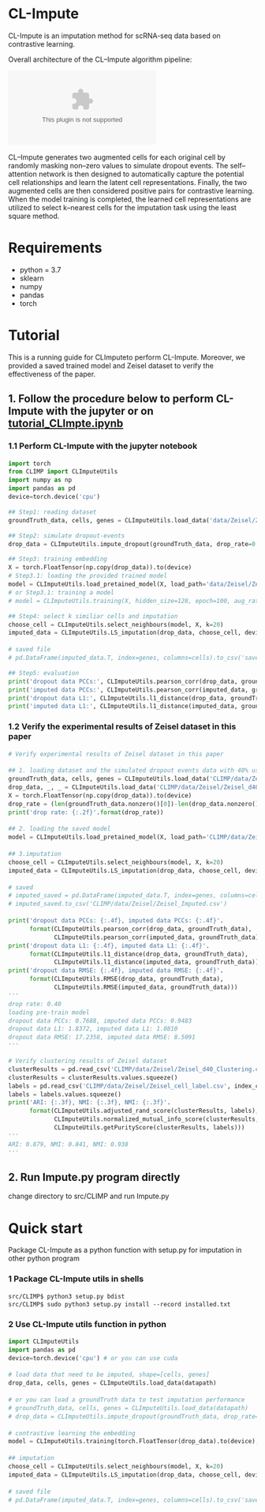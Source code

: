 # CL-Impute

CL-Impute is an imputation method for scRNA-seq data based on contrastive learning.

Overall architecture of the CL–Impute algorithm pipeline:

![Model](https://github.com/yuchen21-web/Imputation-for-scRNA-seq/blob/main/src/Model.eps)

CL–Impute generates two augmented cells for each original cell by randomly masking non–zero values to simulate dropout events. The self–attention network is then designed to automatically capture the potential cell relationships and learn the latent cell representations. Finally, the two augmented cells are then considered positive pairs for contrastive learning. When the model training is completed, the learned cell representations are utilized to select k–nearest cells for the imputation task using the least square method.

# Requirements

- python = 3.7
- sklearn
- numpy
- pandas
- torch

# Tutorial

This is a running guide for CLImputeto perform CL-Impute. Moreover, we provided a saved trained model and Zeisel dataset to verify the effectiveness of the paper.

## 1. Follow the procedure below to perform CL-Impute with the jupyter or on [tutorial_CLImpte.ipynb](https://github.com/yuchen21-web/Imputation-for-scRNA-seq/blob/main/src/tutorial_CLImpte.ipynb)

### 1.1 Perform CL-Impute with the jupyter notebook

```python
import torch
from CLIMP import CLImputeUtils
import numpy as np
import pandas as pd
device=torch.device('cpu')
```

```python
## Step1: reading dataset
groundTruth_data, cells, genes = CLImputeUtils.load_data('data/Zeisel/Zeisel_top2000.csv')
```

```python
## Step2: simulate dropout-events
drop_data = CLImputeUtils.impute_dropout(groundTruth_data, drop_rate=0.4)
```

```python
## Step3: training embedding
X = torch.FloatTensor(np.copy(drop_data)).to(device)
# Step3.1: loading the provided trained model
model = CLImputeUtils.load_pretained_model(X, load_path='data/Zeisel/Zeisel_saved_model.pkl')
# or Step3.1: training a model
# model = CLImputeUtils.training(X, hidden_size=128, epoch=100, aug_rate=0.4)
```

```python
## Step4: select k similiar cells and imputation
choose_cell = CLImputeUtils.select_neighbours(model, X, k=20)
imputed_data = CLImputeUtils.LS_imputation(drop_data, choose_cell, device)

# saved file
# pd.DataFrame(imputed_data.T, index=genes, columns=cells).to_csv('saved path')
```

```python
## Step5: evaluation
print('dropout data PCCs:', CLImputeUtils.pearson_corr(drop_data, groundTruth_data))
print('imputed data PCCs:', CLImputeUtils.pearson_corr(imputed_data, groundTruth_data))
print('dropout data L1:', CLImputeUtils.l1_distance(drop_data, groundTruth_data))
print('imputed data L1:', CLImputeUtils.l1_distance(imputed_data, groundTruth_data))
```

### 1.2 Verify the experimental results of Zeisel dataset in this paper

```python
# Verify experimental results of Zeisel dataset in this paper

## 1. loading dataset and the simulated dropout events data with 40% used in our experiment
groundTruth_data, cells, genes = CLImputeUtils.load_data('CLIMP/data/Zeisel/Zeisel_top2000.csv')
drop_data, _, _ = CLImputeUtils.load_data('CLIMP/data/Zeisel/Zeisel_d40.csv')
X = torch.FloatTensor(np.copy(drop_data)).to(device)
drop_rate = (len(groundTruth_data.nonzero()[0])-len(drop_data.nonzero()[0]))/len(groundTruth_data.nonzero()[0])
print('drop rate: {:.2f}'.format(drop_rate))

## 2. loading the saved model
model = CLImputeUtils.load_pretained_model(X, load_path='CLIMP/data/Zeisel/Zeisel_saved_model.pkl')

## 3.imputation
choose_cell = CLImputeUtils.select_neighbours(model, X, k=20)
imputed_data = CLImputeUtils.LS_imputation(drop_data, choose_cell, device, filter_noise=2)

# saved
# imputed_saved = pd.DataFrame(imputed_data.T, index=genes, columns=cells)
# imputed_saved.to_csv('CLIMP/data/Zeisel/Zeisel_Imputed.csv')

print('dropout data PCCs: {:.4f}, imputed data PCCs: {:.4f}'.
      format(CLImputeUtils.pearson_corr(drop_data, groundTruth_data), 
             CLImputeUtils.pearson_corr(imputed_data, groundTruth_data)))
print('dropout data L1: {:.4f}, imputed data L1: {:.4f}'.
      format(CLImputeUtils.l1_distance(drop_data, groundTruth_data), 
             CLImputeUtils.l1_distance(imputed_data, groundTruth_data)))
print('dropout data RMSE: {:.4f}, imputed data RMSE: {:.4f}'.
      format(CLImputeUtils.RMSE(drop_data, groundTruth_data), 
             CLImputeUtils.RMSE(imputed_data, groundTruth_data)))
'''
drop rate: 0.40
loading pre-train model
dropout data PCCs: 0.7688, imputed data PCCs: 0.9483
dropout data L1: 1.8372, imputed data L1: 1.0810
dropout data RMSE: 17.2358, imputed data RMSE: 8.5091
'''
```

```python
# Verify clustering results of Zeisel dataset
clusterResults = pd.read_csv('CLIMP/data/Zeisel/Zeisel_d40_Clustering.csv', index_col=0)
clusterResults = clusterResults.values.squeeze()
labels = pd.read_csv('CLIMP/data/Zeisel/Zeisel_cell_label.csv', index_col=0)
labels = labels.values.squeeze()
print('ARI: {:.3f}, NMI: {:.3f}, NMI: {:.3f}'.
      format(CLImputeUtils.adjusted_rand_score(clusterResults, labels), 
             CLImputeUtils.normalized_mutual_info_score(clusterResults, labels),
             CLImputeUtils.getPurityScore(clusterResults, labels)))
'''
ARI: 0.879, NMI: 0.841, NMI: 0.938
'''
```

## 2. Run Impute.py program directly

change directory to src/CLIMP and run Impute.py

# Quick start

Package CL-Impute as a python function with setup.py for imputation in other python program

### 1 Package CL-Impute utils in shells

```shell
src/CLIMP$ python3 setup.py bdist
src/CLIMP$ sudo python3 setup.py install --record installed.txt
```

### 2 Use CL-Impute utils function in python

```python
import CLImputeUtils
import pandas as pd
device=torch.device('cpu') # or you can use cuda

# load data that need to be imputed, shape=[cells, genes]
drop_data, cells, genes = CLImputeUtils.load_data(datapath)

# or you can load a groundTruth data to test imputation performance
# groundTruth_data, cells, genes = CLImputeUtils.load_data(datapath)
# drop_data = CLImputeUtils.impute_dropout(groundTruth_data, drop_rate=0.4)

# contrastive learning the embedding
model = CLImputeUtils.training(torch.FloatTensor(drop_data).to(device), hidden_size=64, epoch=100, aug_rate=0.4)

## imputation
choose_cell = CLImputeUtils.select_neighbours(model, X, k=20)
imputed_data = CLImputeUtils.LS_imputation(drop_data, choose_cell, device)

# saved file
# pd.DataFrame(imputed_data.T, index=genes, columns=cells).to_csv('saved path')
```


